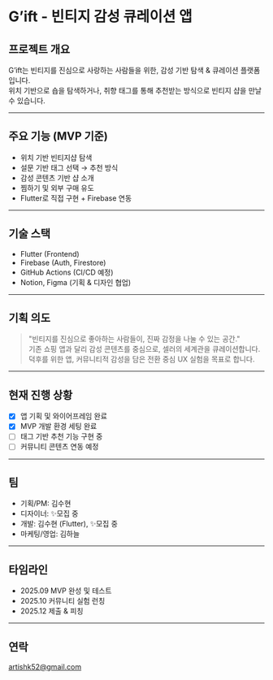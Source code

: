 # G’ift - 빈티지 감성 큐레이션 앱

## 프로젝트 개요
G’ift는 빈티지를 진심으로 사랑하는 사람들을 위한, 감성 기반 탐색 & 큐레이션 플랫폼입니다.  
위치 기반으로 숍을 탐색하거나, 취향 태그를 통해 추천받는 방식으로 빈티지 샵을 만날 수 있습니다.

---

## 주요 기능 (MVP 기준)
- 위치 기반 빈티지샵 탐색
- 설문 기반 태그 선택 → 추천 방식
- 감성 콘텐츠 기반 샵 소개
- 찜하기 및 외부 구매 유도
- Flutter로 직접 구현 + Firebase 연동

---

## 기술 스택
- Flutter (Frontend)
- Firebase (Auth, Firestore)
- GitHub Actions (CI/CD 예정)
- Notion, Figma (기획 & 디자인 협업)

---

## 기획 의도
> "빈티지를 진심으로 좋아하는 사람들이, 진짜 감정을 나눌 수 있는 공간."  
기존 쇼핑 앱과 달리 감성 콘텐츠를 중심으로, 셀러의 세계관을 큐레이션합니다.  
덕후를 위한 앱, 커뮤니티적 감성을 담은 전환 중심 UX 실험을 목표로 합니다.

---

## 현재 진행 상황
- [x] 앱 기획 및 와이어프레임 완료
- [x] MVP 개발 환경 세팅 완료
- [ ] 태그 기반 추천 기능 구현 중
- [ ] 커뮤니티 콘텐츠 연동 예정

---

## 팀
- 기획/PM: 김수현
- 디자이너: ✨모집 중
- 개발: 김수현 (Flutter), ✨모집 중
- 마케팅/영업: 김하늘

---

## 타임라인
- 2025.09 MVP 완성 및 테스트
- 2025.10 커뮤니티 실험 런칭
- 2025.12 제출 & 피칭

---

## 연락
artishk52@gmail.com  
